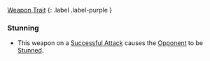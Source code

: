 
[Weapon Trait](Game/Core/Weapon-Traits)
{: .label .label-purple }

### Stunning
* This weapon on a [Successful Attack](Game/Core/Terminology#Successful%20Attack) causes the [Opponent](Game/Core/Terminology#Opponent) to be [Stunned](Game/Core/Effects#Stunned).